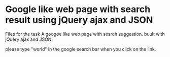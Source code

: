 # Google like web page with search result using jQuery ajax and JSON
Files for the task
A googoe like web page with sesrch suggestion. buult with jQuery ajax and JSON.

please type "world" in the google search bar when you click on the link.
